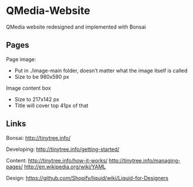 QMedia-Website
==============

QMedia website redesigned and implemented with Bonsai

Pages
-------

Page image:
- Put in ./image-main folder, doesn’t matter what the image itself is called
- Size to be 980x590 px

Image content box
- Size to 217x142 px
- Title will cover top 41px of that 

Links
------

Bonsai:
http://tinytree.info/

Developing:
http://tinytree.info/getting-started/

Content:
http://tinytree.info/how-it-works/
http://tinytree.info/managing-pages/
http://en.wikipedia.org/wiki/YAML

Design:
https://github.com/Shopify/liquid/wiki/Liquid-for-Designers